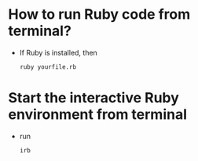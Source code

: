 # How to run Ruby code from terminal?

- If Ruby is installed, then

      ruby yourfile.rb

# Start the interactive Ruby environment from terminal

- run

      irb
